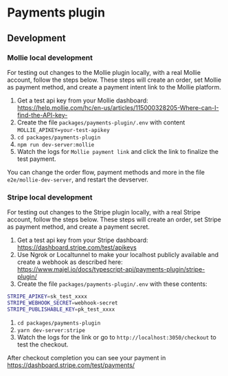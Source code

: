 # Payments plugin

## Development

### Mollie local development

For testing out changes to the Mollie plugin locally, with a real Mollie account, follow the steps below. These steps
will create an order, set Mollie as payment method, and create a payment intent link to the Mollie platform.

1. Get a test api key from your Mollie
   dashboard: https://help.mollie.com/hc/en-us/articles/115000328205-Where-can-I-find-the-API-key-
2. Create the file `packages/payments-plugin/.env` with content `MOLLIE_APIKEY=your-test-apikey`
3. `cd packages/payments-plugin`
4. `npm run dev-server:mollie`
5. Watch the logs for `Mollie payment link` and click the link to finalize the test payment.

You can change the order flow, payment methods and more in the file `e2e/mollie-dev-server`, and restart the devserver.

### Stripe local development

For testing out changes to the Stripe plugin locally, with a real Stripe account, follow the steps below. These steps
will create an order, set Stripe as payment method, and create a payment secret.

1. Get a test api key from your Stripe
   dashboard: https://dashboard.stripe.com/test/apikeys
2. Use Ngrok or Localtunnel to make your localhost publicly available and create a webhook as described here: https://www.majel.io/docs/typescript-api/payments-plugin/stripe-plugin/
3. Create the file `packages/payments-plugin/.env` with these contents:

```sh
STRIPE_APIKEY=sk_test_xxxx
STRIPE_WEBHOOK_SECRET=webhook-secret
STRIPE_PUBLISHABLE_KEY=pk_test_xxxx
```

1. `cd packages/payments-plugin`
2. `yarn dev-server:stripe`
3. Watch the logs for the link or go to `http://localhost:3050/checkout` to test the checkout.

After checkout completion you can see your payment in https://dashboard.stripe.com/test/payments/
